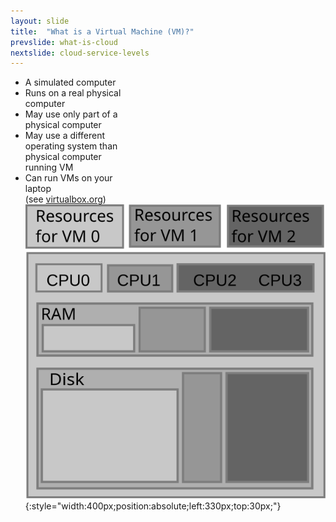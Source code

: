 ```yaml
---
layout: slide
title:  "What is a Virtual Machine (VM)?"
prevslide: what-is-cloud
nextslide: cloud-service-levels
---
```

* A simulated computer
* Runs on a real physical <br/>computer
* May use only part of a <br/>physical computer
* May use a different <br/>operating system than <br/>physical computer <br/>running VM
* Can run VMs on your <br/>laptop <br/>(see [virtualbox.org](https://www.virtualbox.org/))
![virtualization](../assets/virtualization.svg){:style="width:400px;position:absolute;left:330px;top:30px;"}